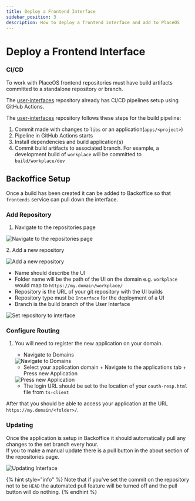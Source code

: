 ```yaml
---
title: Deploy a Frontend Interface
sidebar_position: 3
description: How to deploy a frontend interface and add to PlaceOS
---
```


# Deploy a Frontend Interface

### CI/CD

To work with PlaceOS frontend repositories must have build artifacts committed to a standalone repository or branch.

The [user-interfaces](https://github.com/PlaceOS/user-interfaces) repository already has CI/CD pipelines setup using GitHub Actions.

The [user-interfaces](https://github.com/PlaceOS/user-interfaces) repository follows these steps for the build pipeline:

1. Commit made with changes to `libs` or an application(`apps/<project>`)
2. Pipeline in GitHub Actions starts
3. Install dependencies and build application(s)
4. Commit build artifacts to associated branch. For example, a development build of `workplace` will be committed to `build/workplace/dev`

## Backoffice Setup

Once a build has been created it can be added to Backoffice so that `frontends` service can pull down the interface.

### Add Repository

1. Navigate to the repositories page

![Navigate to the repositories page](https://user-images.githubusercontent.com/20103948/102845502-ce625780-4461-11eb-98a1-c63a684b99b6.png)

2\. Add a new repository

![Add a new repository](https://user-images.githubusercontent.com/20103948/102845586-fb166f00-4461-11eb-91a6-b8255f54e5a7.png)

* Name should describe the UI
* Folder name will be the path of the UI on the domain e.g. `workplace` would map to `https://my.domain/workplace/`
* Repository is the URL of your git repository with the UI builds
* Repository type must be `Interface` for the deployment of a UI
* Branch is the build branch of the User Interface

![Set repository to interface](https://user-images.githubusercontent.com/20103948/102845880-ab847300-4462-11eb-97f4-addf986e547b.png)

### Configure Routing

1.  You will need to register the new application on your domain.

    * Navigate to Domains

    <img src="https://user-images.githubusercontent.com/20103948/102846391-f652ba80-4463-11eb-8930-4dc4c91ed3c3.png" alt="Navigate to Domains" data-size="original">

    * Select your application domain + Navigate to the applications tab + Press new Application

    <img src="https://user-images.githubusercontent.com/20103948/102846495-3d40b000-4464-11eb-8bb7-f06938b223eb.png" alt="Press new Application" data-size="original">

    * The login URL should be set to the location of your `oauth-resp.html` file from `ts-client`

After that you should be able to access your application at the URL `https://my.domain/<folder>/`.

### Updating

Once the application is setup in Backoffice it should automatically pull any changes to the set branch every hour.\
If you to make a manual update there is a pull button in the about section of the repositories page.

![Updating Interface](https://user-images.githubusercontent.com/20103948/102846756-ee474a80-4464-11eb-81d5-e1d13acbc0f3.png)

{% hint style="info" %}
Note that if you've set the commit on the repository not to be `HEAD` the automated pull feature will be turned off and the pull button will do nothing.
{% endhint %}
